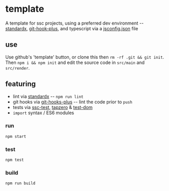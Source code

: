 # template
A template for ssc projects, using a preferred dev environment -- [standardx](https://www.npmjs.com/package/standardx), [git-hook-plus](https://www.npmjs.com/package/git-hooks-plus), and typescript via a [jsconfig.json](jsconfig.json) file

## use
Use github's 'template' button, or clone this then `rm -rf .git && git init`. Then `npm i && npm init` and edit the source code in `src/main` and `src/render`.

## featuring

* lint via [standardx](https://www.npmjs.com/package/standardx) -- `npm run lint`
* git hooks via [git-hooks-plus](https://www.npmjs.com/package/git-hooks-plus) -- lint the code prior to `push`
* tests via [ssc-test](https://github.com/socketsupply/ssc-test),  [tapzero](https://www.npmjs.com/package/tapzero) & [test-dom](https://www.npmjs.com/package/@socketsupply/test-dom)
* `import` syntax / ES6 modules 

### run
```
npm start
```

### test
```
npm test
```

### build
```
npm run build
```
